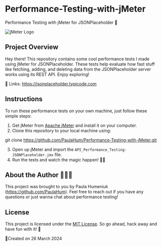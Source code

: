 # Performance-Testing-with-jMeter
Performance Testing with jMeter for JSONPlaceholder 🚀

![jMeter Logo](https://jmeter.apache.org/images/logo.svg)

## Project Overview

Hey there! This repository contains some cool performance tests I made using jMeter for JSONPlaceholder. These tests help evaluate how fast stuff like fetching, adding, and deleting data from the JSONPlaceholder server works using its REST API. Enjoy exploring!

🔗 Links: https://jsonplaceholder.typicode.com

## Instructions

To run these performance tests on your own machine, just follow these simple steps:

1. Get jMeter from [Apache jMeter](https://jmeter.apache.org/download_jmeter.cgi) and install it on your computer.
2. Clone this repository to your local machine using:

git clone https://github.com/PaulaHum/Performance-Testing-with-jMeter.git

3. Open up jMeter and import the `API_Performance_Testing-JSONPlaceholder.jmx` file.
4. Run the tests and watch the magic happen! 🎩✨

## About the Author 👷🏼‍♀️
This project was brought to you by Paula Humeniuk (https://github.com/PaulaHum). Feel free to reach out if you have any questions or just wanna chat about performance testing!

## License
This project is licensed under the [MIT License](LICENSE.md). So go ahead, hack away and have fun with it! 🎉

📆Created on 26 March 2024 

